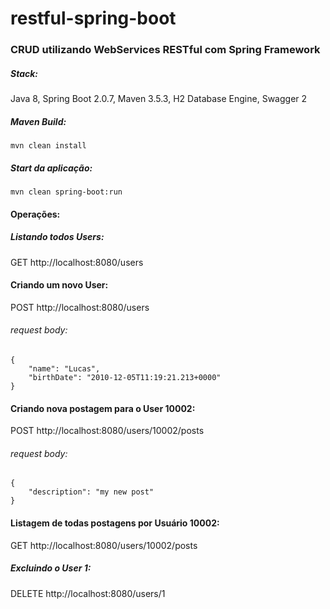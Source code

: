 # restful-spring-boot

### CRUD utilizando WebServices RESTful com Spring Framework

##### Stack: 

Java 8,
Spring Boot 2.0.7,
Maven 3.5.3,
H2 Database Engine,
Swagger 2

##### Maven Build:
```
mvn clean install
```
##### Start da aplicação:
```
mvn clean spring-boot:run
```
#### Operações:

##### Listando todos Users:
GET http://localhost:8080/users

#### Criando um novo User:
POST http://localhost:8080/users

###### request body:
```
{
    "name": "Lucas",
    "birthDate": "2010-12-05T11:19:21.213+0000"
}
```
#### Criando nova postagem para o User 10002:
POST http://localhost:8080/users/10002/posts

###### request body:
```
{
    "description": "my new post"
}
```
#### Listagem de todas postagens por Usuário 10002:
GET http://localhost:8080/users/10002/posts

##### Excluindo o User 1:
DELETE http://localhost:8080/users/1
